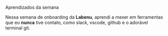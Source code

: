 Aprendizados da semana

Nessa semana de onboarding da **Labenu**, aprendi a mexer em ferramentas que eu **nunca** tive contato, como slack, vscode, github e o adorável terminal git.
